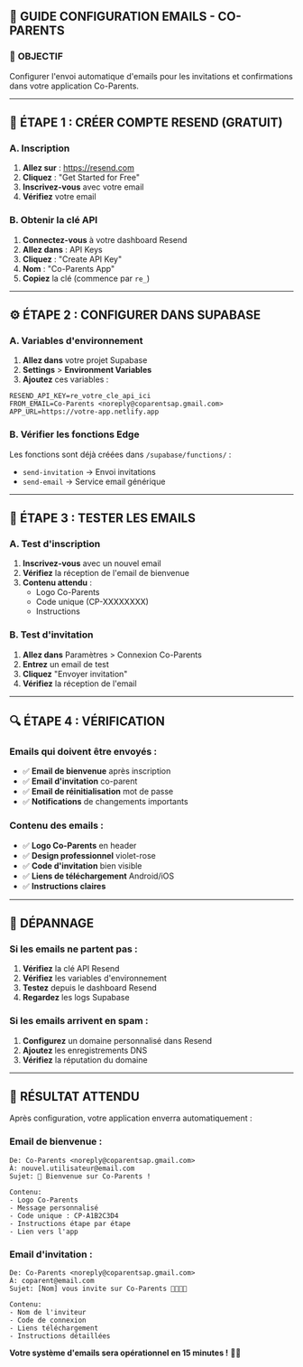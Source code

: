 ## 📧 GUIDE CONFIGURATION EMAILS - CO-PARENTS

### 🎯 **OBJECTIF**
Configurer l'envoi automatique d'emails pour les invitations et confirmations dans votre application Co-Parents.

---

## 🔧 **ÉTAPE 1 : CRÉER COMPTE RESEND (GRATUIT)**

### **A. Inscription**
1. **Allez sur** : https://resend.com
2. **Cliquez** : "Get Started for Free"
3. **Inscrivez-vous** avec votre email
4. **Vérifiez** votre email

### **B. Obtenir la clé API**
1. **Connectez-vous** à votre dashboard Resend
2. **Allez dans** : API Keys
3. **Cliquez** : "Create API Key"
4. **Nom** : "Co-Parents App"
5. **Copiez** la clé (commence par `re_`)

---

## ⚙️ **ÉTAPE 2 : CONFIGURER DANS SUPABASE**

### **A. Variables d'environnement**
1. **Allez dans** votre projet Supabase
2. **Settings** > **Environment Variables**
3. **Ajoutez** ces variables :

```
RESEND_API_KEY=re_votre_cle_api_ici
FROM_EMAIL=Co-Parents <noreply@coparentsap.gmail.com>
APP_URL=https://votre-app.netlify.app
```

### **B. Vérifier les fonctions Edge**
Les fonctions sont déjà créées dans `/supabase/functions/` :
- `send-invitation` → Envoi invitations
- `send-email` → Service email générique

---

## 📧 **ÉTAPE 3 : TESTER LES EMAILS**

### **A. Test d'inscription**
1. **Inscrivez-vous** avec un nouvel email
2. **Vérifiez** la réception de l'email de bienvenue
3. **Contenu attendu** :
   - Logo Co-Parents
   - Code unique (CP-XXXXXXXX)
   - Instructions

### **B. Test d'invitation**
1. **Allez dans** Paramètres > Connexion Co-Parents
2. **Entrez** un email de test
3. **Cliquez** "Envoyer invitation"
4. **Vérifiez** la réception de l'email

---

## 🔍 **ÉTAPE 4 : VÉRIFICATION**

### **Emails qui doivent être envoyés :**
- ✅ **Email de bienvenue** après inscription
- ✅ **Email d'invitation** co-parent
- ✅ **Email de réinitialisation** mot de passe
- ✅ **Notifications** de changements importants

### **Contenu des emails :**
- ✅ **Logo Co-Parents** en header
- ✅ **Design professionnel** violet-rose
- ✅ **Code d'invitation** bien visible
- ✅ **Liens de téléchargement** Android/iOS
- ✅ **Instructions claires**

---

## 🚨 **DÉPANNAGE**

### **Si les emails ne partent pas :**
1. **Vérifiez** la clé API Resend
2. **Vérifiez** les variables d'environnement
3. **Testez** depuis le dashboard Resend
4. **Regardez** les logs Supabase

### **Si les emails arrivent en spam :**
1. **Configurez** un domaine personnalisé dans Resend
2. **Ajoutez** les enregistrements DNS
3. **Vérifiez** la réputation du domaine

---

## 🎯 **RÉSULTAT ATTENDU**

Après configuration, votre application enverra automatiquement :

### **Email de bienvenue :**
```
De: Co-Parents <noreply@coparentsap.gmail.com>
À: nouvel.utilisateur@email.com
Sujet: 🎉 Bienvenue sur Co-Parents !

Contenu:
- Logo Co-Parents
- Message personnalisé
- Code unique : CP-A1B2C3D4
- Instructions étape par étape
- Lien vers l'app
```

### **Email d'invitation :**
```
De: Co-Parents <noreply@coparentsap.gmail.com>
À: coparent@email.com
Sujet: [Nom] vous invite sur Co-Parents 👨‍👩‍👧‍👦

Contenu:
- Nom de l'inviteur
- Code de connexion
- Liens téléchargement
- Instructions détaillées
```

**Votre système d'emails sera opérationnel en 15 minutes !** 📧✨